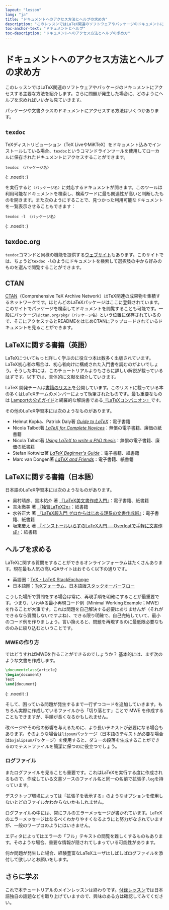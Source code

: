 ```yaml
---
layout: "lesson"
lang: "ja"
title: "ドキュメントへのアクセス方法とヘルプの求め方"
description: "このレッスンではLaTeX関連のソフトウェアやパッケージのドキュメントにアクセスする主要な方法を紹介します。さらに問題が発生した場合に、どのようにヘルプを求めればいいかも見ていきます。"
toc-anchor-text: "ドキュメントとヘルプ"
toc-description: "ドキュメントへのアクセス方法とヘルプの求め方"
---
```


# ドキュメントへのアクセス方法とヘルプの求め方

<span class="summary">このレッスンではLaTeX関連のソフトウェアやパッケージのドキュメントにアクセスする主要な方法を紹介します。さらに問題が発生した場合に、どのようにヘルプを求めればいいかも見ていきます。</span>

パッケージや文書クラスのドキュメントにアクセスする方法はいくつかあります。

## `texdoc`

TeXディストリビューション（TeX LiveやMiKTeX）をドキュメント込みでインストールしている場合、`texdoc`というコマンドラインツールを使用してローカルに保存されたドキュメントにアクセスすることができます。

```
texdoc 〈パッケージ名〉
```
{: .noedit :}

を実行すると`〈パッケージ名〉`に対応するドキュメントが開きます。このツールは利用可能なドキュメントを検索し、検索ワードに最も関連性が高いと判断したものを開きます。また次のようにすることで、見つかった利用可能なドキュメントを一覧表示させることもできます：

```
texdoc -l 〈パッケージ名〉
```
{: .noedit :}

## texdoc.org

`texdoc`コマンドと同様の機能を提供する[ウェブサイト](https://texdoc.org/)もあります。このサイトでは、ちょうど`texdoc -l`のようにドキュメントを検索して選択肢の中から好みのものを選んで閲覧することができます。

## CTAN

[CTAN](https://www.ctan.org)（Comprehensive TeX Archive Network）はTeX関連の成果物を集積するネットワークです。ほとんどのLaTeXパッケージはここに登録されています。このサイトでパッケージを検索してドキュメントを閲覧することも可能です。一般にパッケージは`ctan.org/pkg/〈パッケージ名〉`という位置に保存されているので、そこにアクセスするとREADMEをはじめCTANにアップロードされているドキュメントを見ることができます。

## LaTeXに関する書籍（英語）

LaTeXについてもっと詳しく学ぶのに役立つ本は数多く出版されています。LaTeX初心者の場合は、初心者向けに構成された入門書を読むのがよいでしょう。そうした本には、このチュートリアルよりもさらに詳しい解説が載っているはずです。以下では、具体的に文献を紹介していきます。

LaTeX 開発チームは[書籍のリスト](https://www.latex-project.org/help/books/)を公開しています。このリストに載っている本の多くはLaTeXチームのメンバーによって執筆されたものです。最も重要なものは 
[Lamportの公式ガイド](https://www.informit.com/store/latex-a-document-preparation-system-9780201529838)と網羅的な解説書である[『LaTeXコンパニオン』]((https://www.informit.com/store/latex-companion-9780201362992))です。

その他のLaTeX学習本には次のようなものがあります。

* Helmut Kopka、Patrick Daly著 [_Guide to LaTeX_](https://www.informit.com/store/guide-to-latex-9780132651714)：電子書籍
* Nicola Talbot著 [_LaTeX for Complete Novices_](https://www.dickimaw-books.com/latex/novices/)：無償の電子書籍、廉価の紙書籍
* Nicola Talbot著 [_Using LaTeX to write a PhD thesis_](https://www.dickimaw-books.com/latex/thesis/)：無償の電子書籍、廉価の紙書籍
* Stefan Kottwitz著 [_LaTeX Beginner's Guide_](https://www.packtpub.com/gb/hardware-and-creative/latex-beginners-guide)：電子書籍、紙書籍
* Marc van Dongen著 [_LaTeX and Friends_](https://www.springer.com/gp/book/9783642238154)：電子書籍、紙書籍

## LaTeXに関する書籍（日本語）

日本語のLaTeX学習本には次のようなものがあります。

* 奥村晴彦、黒木祐介 著 [『LaTeX美文書作成入門』](https://gihyo.jp/book/2023/978-4-297-13889-9)：電子書籍、紙書籍
* 吉永徹美 著 [『独習LaTeX2e』](https://www.shoeisha.co.jp/book/detail/9784798115368)：紙書籍
* 水谷正大 著 [『LaTeX超入門 ゼロからはじめる理系の文書作成術』](https://bookclub.kodansha.co.jp/product?item=0000343850)：電子書籍、紙書籍
* 坂東慶太 著 [『インストールいらずのLaTeX入門 ― Overleafで手軽に文書作成』](http://www.tokyo-tosho.co.jp/books/978-4-489-02311-8/)：紙書籍

## ヘルプを求める

LaTeXに関する質問をすることができるオンラインフォーラムはたくさんあります。現在最も人気の高いQAサイトはおそらく以下の通りです。

* 英語圏：[TeX - LaTeX StackExchange](https://tex.stackexchange.com)
* 日本語圏：[TeXフォーラム](https://okumuralab.org/tex/)、[日本語版スタックオーバーフロー](https://ja.stackoverflow.com/questions/tagged/latex)

こうした場所で質問をする場合は常に、再現手順を明確にすることが最重要です。つまり、いわゆる最小再現コード例（Minimal Working Example；MWE）を作ることが大事です。これは問題を自己解決する必要はありませんが（それができるなら質問しないですよね）、できる限り明確で、自己完結していて、最小のコード例を作りましょう。言い換えると、問題を再現するのに最低限必要なもののみに絞り込むということです。

### MWEの作り方

ではどうすればMWEを作ることができるのでしょうか？ 基本的には、まず次のような文書を作成します。

```latex
\documentclass{article}
\begin{document}
Text
\end{document}
```
{: .noedit :}

そして、困っている問題が発生するまで一行ずつコードを追加していきます。もちろん実際に作成しているファイルから「切り落とす」ことで MWE を作成することもできますが、手順が長くなるかもしれません。

<p class="hint">改ページやその他の影響を与えるために、より長いテキストが必要になる場合もあります。そのような場合は<code>lipsum</code>パッケージ（日本語のテキストが必要な場合は<code>bxjalipsum</code>パッケージ）を使用すると、ダミーの段落を生成することができるのでテストファイルを簡潔に保つのに役立つでしょう。</p>

### ログファイル

またログファイルを見ることも重要です。これはLaTeXを実行する度に作成されるもので、作成している文書ソースのファイル名と同一の名前で拡張子`.log`を持っています。

<p class="hint">デスクトップ環境によっては「拡張子を表示する」のようなオプションを使用しないとどのファイルかわからないかもしれません。</p>

ログファイルの中には、常にフルのエラーメッセージが書かれています。LaTeXのエラーメッセージはなるべくわかりやすくなるようにと努力がなされていますが、一般のワープロのようにはいきません。

<p class="hint">エディタによってはエラーの「フル」テキストの閲覧を難しくするものもあります。そのような場合、重要な情報が隠されてしまっている可能性があります。</p>

何か問題が発生した場合、経験豊富なLaTeXユーザはしばしばログファイルを添付して欲しいとお願いをします。

## さらに学ぶ

これで本チュートリアルのメインレッスンは終わりです。[付録レッスン](./language-01)では日本語独自の話題などを取り上げていますので、興味のある方は確認してみてください。
